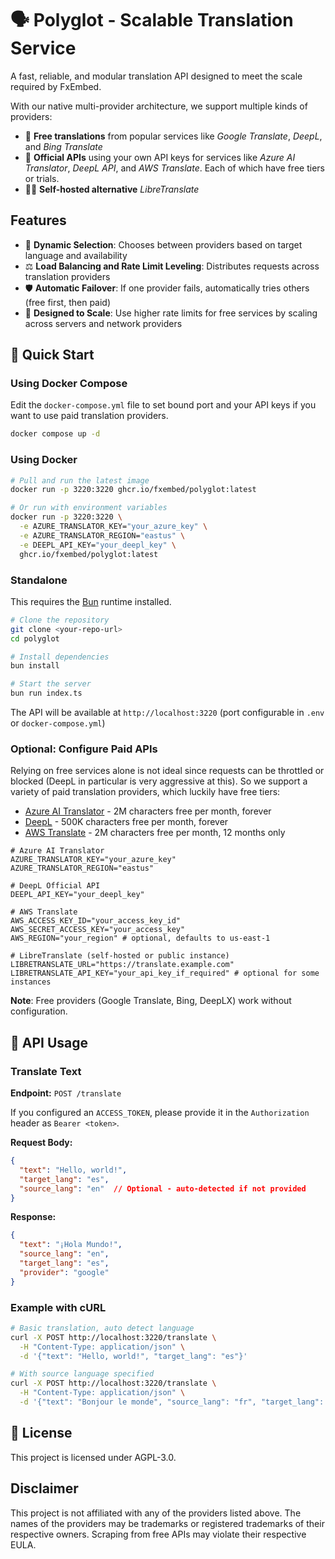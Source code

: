 # 🗣️ Polyglot - Scalable Translation Service

A fast, reliable, and modular translation API designed to meet the scale required by FxEmbed.

With our native multi-provider architecture, we support multiple kinds of providers:
- 🤑 **Free translations** from popular services like *Google Translate*, *DeepL*, and *Bing Translate*
- 💸 **Official APIs** using your own API keys for services like *Azure AI Translator*, *DeepL API*, and *AWS Translate*. Each of which have free tiers or trials.
- 🏴‍☠️ **Self-hosted alternative** *LibreTranslate*

## Features

- 🎯 **Dynamic Selection**: Chooses between providers based on target language and availability
- ⚖️ **Load Balancing and Rate Limit Leveling**: Distributes requests across translation providers
- 🛡️ **Automatic Failover**: If one provider fails, automatically tries others (free first, then paid)
- 🐍 **Designed to Scale**: Use higher rate limits for free services by scaling across servers and network providers

## 🚀 Quick Start

### Using Docker Compose

Edit the `docker-compose.yml` file to set bound port and your API keys if you want to use paid translation providers.

```bash
docker compose up -d
```
### Using Docker

```bash
# Pull and run the latest image
docker run -p 3220:3220 ghcr.io/fxembed/polyglot:latest

# Or run with environment variables 
docker run -p 3220:3220 \
  -e AZURE_TRANSLATOR_KEY="your_azure_key" \
  -e AZURE_TRANSLATOR_REGION="eastus" \
  -e DEEPL_API_KEY="your_deepl_key" \
  ghcr.io/fxembed/polyglot:latest
```


### Standalone

This requires the [Bun](https://bun.sh) runtime installed.

```bash
# Clone the repository
git clone <your-repo-url>
cd polyglot

# Install dependencies
bun install

# Start the server
bun run index.ts
```

The API will be available at `http://localhost:3220` (port configurable in `.env` or `docker-compose.yml`)

### Optional: Configure Paid APIs

Relying on free services alone is not ideal since requests can be throttled or blocked (DeepL in particular is very aggressive at this). So we support a variety of paid translation providers, which luckily have free tiers:
- [Azure AI Translator](https://azure.microsoft.com/en-us/products/ai-services/ai-translator) - 2M characters free per month, forever
- [DeepL](https://www.deepl.com/en/pro-api) - 500K characters free per month, forever
- [AWS Translate](https://aws.amazon.com/translate/) - 2M characters free per month, 12 months only

```
# Azure AI Translator 
AZURE_TRANSLATOR_KEY="your_azure_key"
AZURE_TRANSLATOR_REGION="eastus"

# DeepL Official API  
DEEPL_API_KEY="your_deepl_key"

# AWS Translate
AWS_ACCESS_KEY_ID="your_access_key_id"
AWS_SECRET_ACCESS_KEY="your_access_key"
AWS_REGION="your_region" # optional, defaults to us-east-1

# LibreTranslate (self-hosted or public instance)
LIBRETRANSLATE_URL="https://translate.example.com"
LIBRETRANSLATE_API_KEY="your_api_key_if_required" # optional for some instances
```

**Note**: Free providers (Google Translate, Bing, DeepLX) work without configuration.

## 📖 API Usage

### Translate Text

**Endpoint:** `POST /translate`

If you configured an `ACCESS_TOKEN`, please provide it in the `Authorization` header as `Bearer <token>`.

**Request Body:**
```json
{
  "text": "Hello, world!",
  "target_lang": "es",
  "source_lang": "en"  // Optional - auto-detected if not provided
}
```

**Response:**
```json
{
  "text": "¡Hola Mundo!",
  "source_lang": "en",
  "target_lang": "es",
  "provider": "google"
}
```

### Example with cURL

```bash
# Basic translation, auto detect language
curl -X POST http://localhost:3220/translate \
  -H "Content-Type: application/json" \
  -d '{"text": "Hello, world!", "target_lang": "es"}'

# With source language specified
curl -X POST http://localhost:3220/translate \
  -H "Content-Type: application/json" \
  -d '{"text": "Bonjour le monde", "source_lang": "fr", "target_lang": "en"}'
```

## 📄 License

This project is licensed under AGPL-3.0.

## Disclaimer

This project is not affiliated with any of the providers listed above. The names of the providers may be trademarks or registered trademarks of their respective owners. Scraping from free APIs may violate their respective EULA.